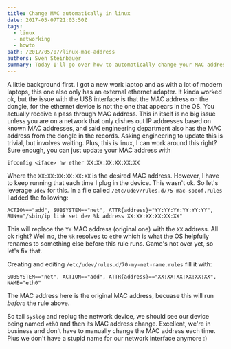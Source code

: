```yaml
---
title: Change MAC automatically in linux
date: 2017-05-07T21:03:50Z
tags:
  - linux
  - networking
  - howto
path: /2017/05/07/linux-mac-address
authors: Sven Steinbauer
summary: Today I'll go over how to automatically change your MAC address in linux and how to do a few other things related to this
---
```


A little background first. I got a new work laptop and as with a lot of modern laptops, this one also only has an external
ethernet adapter. It kinda worked ok, but the issue with the USB interface is that the MAC address on the dongle, for the
ethernet device is not the one that appears in the OS. You actually receive a pass through MAC address. This in itself is
no big issue unless you are on a network that only dishes out IP addresses based on known MAC addresses, and said engineering
department also has the MAC address from the dongle in the records. Asking engineering to update this is trivial, but involves
waiting. Plus, this is linux, I can work around this right? Sure enough, you can just update your MAC address with

    ifconfig <iface> hw ether XX:XX:XX:XX:XX:XX

Where the `XX:XX:XX:XX:XX:XX` is the desired MAC address. However, I have to keep running that each time I plug in the
device. This wasn't ok. So let's leverage `udev` for this. In a file called `/etc/udev/rules.d/75-mac-spoof.rules` I added
the following:

    ACTION=="add", SUBSYSTEM=="net", ATTR{address}="YY:YY:YY:YY:YY:YY", RUN+="/sbin/ip link set dev %k address XX:XX:XX:XX:XX:XX"

This will replace the `YY` MAC address (original one) with the `XX` address. All ok right? Well no, the `%k` resolves to `eth0`
which is what the OS helpfully renames to something else before this rule runs. Game's not over yet, so let's fix that.

Creating and editing `/etc/udev/rules.d/70-my-net-name.rules` fill it with:

    SUBSYSTEM=="net", ACTION=="add", ATTR{address}=="XX:XX:XX:XX:XX:XX", NAME="eth0"

The MAC address here is the original MAC address, becuase this will run _before_ the rule above.

So tail `syslog` and replug the network device, we should see our device being named `eth0` and then its MAC address change.
Excellent, we're in business and don't have to manually change the MAC address each time. Plus we don't have a stupid name for
our network interface anymore :)
